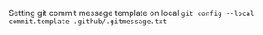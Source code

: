 Setting git commit message template on local
`git config --local commit.template .github/.gitmessage.txt`

